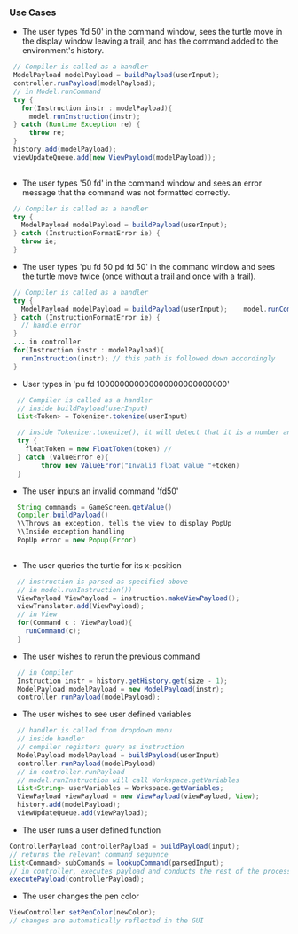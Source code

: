 ### Use Cases

* The user types 'fd 50' in the command window, sees the turtle move in the display window leaving a trail, and has the command added to the environment's history.
 ``` java
  // Compiler is called as a handler
  ModelPayload modelPayload = buildPayload(userInput);
  controller.runPayload(modelPayload);
  // in Model.runCommand
  try {
    for(Instruction instr : modelPayload){
      model.runInstruction(instr);
  } catch (Runtime Exception re) {
      throw re;
  }
  history.add(modelPayload);
  viewUpdateQueue.add(new ViewPayload(modelPayload));
  
```

* The user types '50 fd' in the command window and sees an error message that the command was not formatted correctly.
 ``` java
  // Compiler is called as a handler
  try {
    ModelPayload modelPayload = buildPayload(userInput);
  } catch (InstructionFormatError ie) {
    throw ie;
  }
```
* The user types 'pu fd 50 pd fd 50' in the command window and sees the turtle move twice (once without a trail and once with a trail).
 ``` java
  // Compiler is called as a handler
  try {
    ModelPayload modelPayload = buildPayload(userInput);    model.runCommand(instructionSet);
  } catch (InstructionFormatError ie) {
    // handle error
  }
  ... in controller
  for(Instruction instr : modelPayload){
    runInstruction(instr); // this path is followed down accordingly
  }
```

* User types in 'pu fd 100000000000000000000000000'
```java
  // Compiler is called as a handler
  // inside buildPayload(userInput)
  List<Token> = Tokenizer.tokenize(userInput)

  // inside Tokenizer.tokenize(), it will detect that it is a number and try to initialize
  try {
    floatToken = new FloatToken(token) // 
  } catch (ValueError e){
        throw new ValueError("Invalid float value "+token)
  }
```

* The user inputs an invalid command 'fd50'
```java
  String commands = GameScreen.getValue()
  Compiler.buildPayload()
  \\Throws an exception, tells the view to display PopUp
  \\Inside exception handling      
  PopUp error = new Popup(Error)
  
```
* The user queries the turtle for its x-position
```java
  // instruction is parsed as specified above
  // in model.runInstruction())
  ViewPayload ViewPayload = instruction.makeViewPayload();
  viewTranslator.add(ViewPayload);
  // in View
  for(Command c : ViewPayload){
    runCommand(c);
  }
```

* The user wishes to rerun the previous command
```java
  // in Compiler
  Instruction instr = history.getHistory.get(size - 1);
  ModelPayload modelPayload = new ModelPayload(instr);
  controller.runPayload(modelPayload);

```

* The user wishes to see user defined variables
```java
  // handler is called from dropdown menu
  // inside handler
  // compiler registers query as instruction
  ModelPayload modelPayload = buildPayload(userInput)
  controller.runPayload(modelPayload)
  // in controller.runPayload
  // model.runInstruction will call Workspace.getVariables
  List<String> userVariables = Workspace.getVariables;
  ViewPayload viewPayload = new ViewPayload(viewPayload, View);
  history.add(modelPayload);
  viewUpdateQueue.add(viewPayload);
```

* The user runs a user defined function
```java
ControllerPayload controllerPayload = buildPayload(input);
// returns the relevant command sequence
List<Command> subComands = lookupCommand(parsedInput);
// in controller, executes payload and conducts the rest of the process
executePayload(controllerPayload); 
```

* The user changes the pen color
```java
ViewController.setPenColor(newColor);
// changes are automatically reflected in the GUI
```
